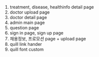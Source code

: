 1. treatment, disease, healthinfo detail page
2. doctor upload page
3. doctor detail page
4. admin main page
5. question page
6. sign in page, sign up page
7. 채용정보, 프로모션 page + upload page
8. quill link hander
9. quill font custom